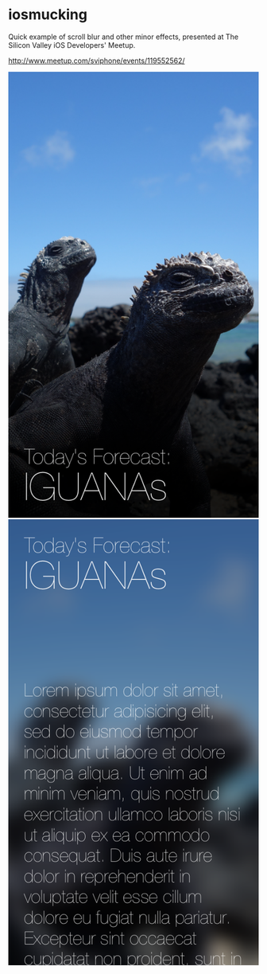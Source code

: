iosmucking
==========

Quick example of scroll blur and other minor effects, presented at The Silicon Valley iOS Developers' Meetup.

http://www.meetup.com/sviphone/events/119552562/

![pic1](https://github.com/ihuxley/iosmucking/raw/master/iguana_screen1.png) ![pic2](https://github.com/ihuxley/iosmucking/raw/master/iguana_screen2.png)
